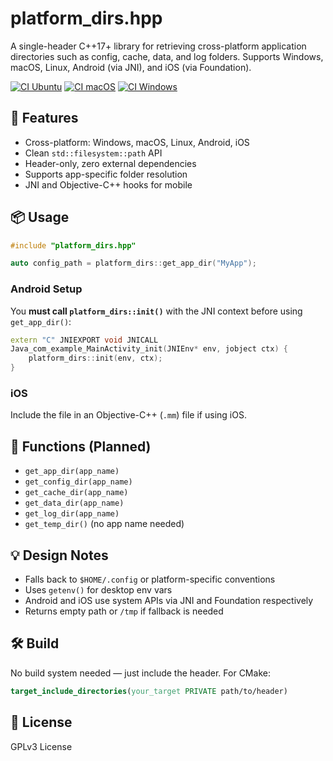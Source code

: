 # platform_dirs.hpp

A single-header C++17+ library for retrieving cross-platform application directories such as config, cache, data, and log folders. Supports Windows, macOS, Linux, Android (via JNI), and iOS (via Foundation).


[![CI Ubuntu](https://github.com/NoahGWood/PlatformDirs/actions/workflows/test.yml/badge.svg?branch=main)](https://github.com/NoahGWood/PlatformDirs/actions/workflows/test.yml)
[![CI macOS](https://github.com/NoahGWood/PlatformDirs/actions/workflows/test.yml/badge.svg?branch=main)](https://github.com/NoahGWood/PlatformDirs/actions/workflows/test.yml)
[![CI Windows](https://github.com/NoahGWood/PlatformDirs/actions/workflows/test.yml/badge.svg?branch=main)](https://github.com/NoahGWood/PlatformDirs/actions/workflows/test.yml)


## 🔧 Features

- Cross-platform: Windows, macOS, Linux, Android, iOS
- Clean `std::filesystem::path` API
- Header-only, zero external dependencies
- Supports app-specific folder resolution
- JNI and Objective-C++ hooks for mobile

## 📦 Usage

```cpp
#include "platform_dirs.hpp"

auto config_path = platform_dirs::get_app_dir("MyApp");
```

### Android Setup

You **must call `platform_dirs::init()`** with the JNI context before using `get_app_dir()`:

```cpp
extern "C" JNIEXPORT void JNICALL
Java_com_example_MainActivity_init(JNIEnv* env, jobject ctx) {
    platform_dirs::init(env, ctx);
}
```

### iOS

Include the file in an Objective-C++ (`.mm`) file if using iOS.

## 📁 Functions (Planned)

- `get_app_dir(app_name)`
- `get_config_dir(app_name)`
- `get_cache_dir(app_name)`
- `get_data_dir(app_name)`
- `get_log_dir(app_name)`
- `get_temp_dir()` (no app name needed)

## 💡 Design Notes

- Falls back to `$HOME/.config` or platform-specific conventions
- Uses `getenv()` for desktop env vars
- Android and iOS use system APIs via JNI and Foundation respectively
- Returns empty path or `/tmp` if fallback is needed

## 🛠 Build

No build system needed — just include the header. For CMake:

```cmake
target_include_directories(your_target PRIVATE path/to/header)
```

## 📄 License

GPLv3 License